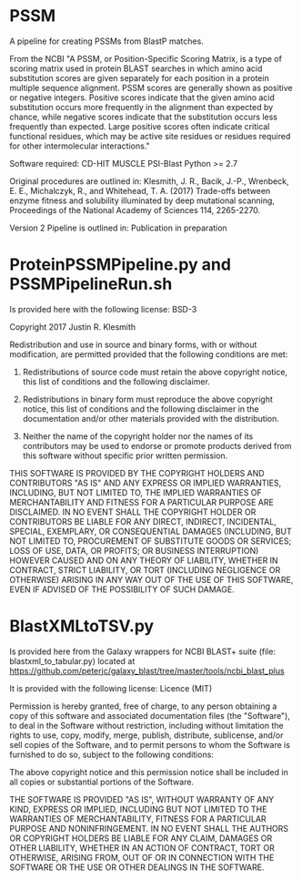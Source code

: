 # PSSM
A pipeline for creating PSSMs from BlastP matches.

From the NCBI "A PSSM, or Position-Specific Scoring Matrix, is a type of scoring matrix used in protein BLAST searches in which amino acid substitution scores are given separately for each position in a protein multiple sequence alignment. PSSM scores are generally shown as positive or negative integers. Positive scores indicate that the given amino acid substitution occurs more frequently in the alignment than expected by chance, while negative scores indicate that the substitution occurs less frequently than expected. Large positive scores often indicate critical functional residues, which may be active site residues or residues required for other intermolecular interactions."

Software required:
CD-HIT
MUSCLE
PSI-Blast
Python >= 2.7

Original procedures are outlined in:
Klesmith, J. R., Bacik, J.-P., Wrenbeck, E. E., Michalczyk, R., and Whitehead, T. A. (2017) Trade-offs between enzyme fitness and solubility illuminated by deep mutational scanning, Proceedings of the National Academy of Sciences 114, 2265-2270.

Version 2 Pipeline is outlined in:
Publication in preparation

# ProteinPSSMPipeline.py and PSSMPipelineRun.sh
Is provided here with the following license: BSD-3

Copyright 2017 Justin R. Klesmith

Redistribution and use in source and binary forms, with or without modification, are permitted provided that the following conditions are met:

1. Redistributions of source code must retain the above copyright notice, this list of conditions and the following disclaimer.

2. Redistributions in binary form must reproduce the above copyright notice, this list of conditions and the following disclaimer in the documentation and/or other materials provided with the distribution.

3. Neither the name of the copyright holder nor the names of its contributors may be used to endorse or promote products derived from this software without specific prior written permission.

THIS SOFTWARE IS PROVIDED BY THE COPYRIGHT HOLDERS AND CONTRIBUTORS "AS IS" AND ANY EXPRESS OR IMPLIED WARRANTIES, INCLUDING, BUT NOT LIMITED TO, THE IMPLIED WARRANTIES OF MERCHANTABILITY AND FITNESS FOR A PARTICULAR PURPOSE ARE DISCLAIMED. IN NO EVENT SHALL THE COPYRIGHT HOLDER OR CONTRIBUTORS BE LIABLE FOR ANY DIRECT, INDIRECT, INCIDENTAL, SPECIAL, EXEMPLARY, OR CONSEQUENTIAL DAMAGES (INCLUDING, BUT NOT LIMITED TO, PROCUREMENT OF SUBSTITUTE GOODS OR SERVICES; LOSS OF USE, DATA, OR PROFITS; OR BUSINESS INTERRUPTION) HOWEVER CAUSED AND ON ANY THEORY OF LIABILITY, WHETHER IN CONTRACT, STRICT LIABILITY, OR TORT (INCLUDING NEGLIGENCE OR OTHERWISE) ARISING IN ANY WAY OUT OF THE USE OF THIS SOFTWARE, EVEN IF ADVISED OF THE POSSIBILITY OF SUCH DAMAGE.

# BlastXMLtoTSV.py
Is provided here from the Galaxy wrappers for NCBI BLAST+ suite (file: blastxml_to_tabular.py) located at https://github.com/peterjc/galaxy_blast/tree/master/tools/ncbi_blast_plus

It is provided with the following license:
Licence (MIT)

Permission is hereby granted, free of charge, to any person obtaining a copy of this software and associated documentation files (the "Software"), to deal in the Software without restriction, including without limitation the rights to use, copy, modify, merge, publish, distribute, sublicense, and/or sell copies of the Software, and to permit persons to whom the Software is furnished to do so, subject to the following conditions:

The above copyright notice and this permission notice shall be included in all copies or substantial portions of the Software.

THE SOFTWARE IS PROVIDED "AS IS", WITHOUT WARRANTY OF ANY KIND, EXPRESS OR IMPLIED, INCLUDING BUT NOT LIMITED TO THE WARRANTIES OF MERCHANTABILITY, FITNESS FOR A PARTICULAR PURPOSE AND NONINFRINGEMENT. IN NO EVENT SHALL THE AUTHORS OR COPYRIGHT HOLDERS BE LIABLE FOR ANY CLAIM, DAMAGES OR OTHER LIABILITY, WHETHER IN AN ACTION OF CONTRACT, TORT OR OTHERWISE, ARISING FROM, OUT OF OR IN CONNECTION WITH THE SOFTWARE OR THE USE OR OTHER DEALINGS IN THE SOFTWARE.
